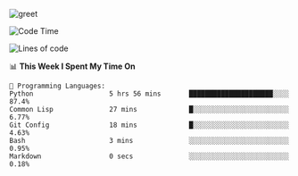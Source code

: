 ![greet](https://user-images.githubusercontent.com/44234583/146624354-9d461392-3676-4e7a-b12f-debc7319f53b.gif)

<!--START_SECTION:waka-->
![Code Time](http://img.shields.io/badge/Code%20Time-289%20hrs%204%20mins-blue)

![Lines of code](https://img.shields.io/badge/From%20Hello%20World%20I%27ve%20Written-368%20Thousand%20lines%20of%20code-blue)

📊 **This Week I Spent My Time On** 

```text
💬 Programming Languages: 
Python                   5 hrs 56 mins       █████████████████████░░░░   87.4% 
Common Lisp              27 mins             █░░░░░░░░░░░░░░░░░░░░░░░░   6.77% 
Git Config               18 mins             █░░░░░░░░░░░░░░░░░░░░░░░░   4.63% 
Bash                     3 mins              ░░░░░░░░░░░░░░░░░░░░░░░░░   0.95% 
Markdown                 0 secs              ░░░░░░░░░░░░░░░░░░░░░░░░░   0.18%

```


<!--END_SECTION:waka-->
